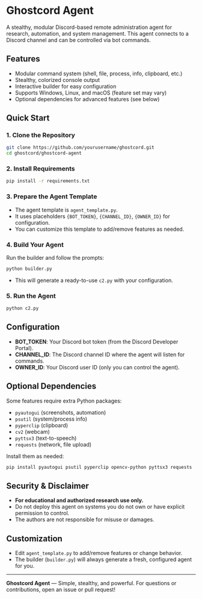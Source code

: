 # Ghostcord Agent

A stealthy, modular Discord-based remote administration agent for research, automation, and system management. This agent connects to a Discord channel and can be controlled via bot commands.

## Features
- Modular command system (shell, file, process, info, clipboard, etc.)
- Stealthy, colorized console output
- Interactive builder for easy configuration
- Supports Windows, Linux, and macOS (feature set may vary)
- Optional dependencies for advanced features (see below)

## Quick Start

### 1. Clone the Repository
```bash
git clone https://github.com/yourusername/ghostcord.git
cd ghostcord/ghostcord-agent
```

### 2. Install Requirements
```bash
pip install -r requirements.txt
```

### 3. Prepare the Agent Template
- The agent template is `agent_template.py`.
- It uses placeholders `{BOT_TOKEN}`, `{CHANNEL_ID}`, `{OWNER_ID}` for configuration.
- You can customize this template to add/remove features as needed.

### 4. Build Your Agent
Run the builder and follow the prompts:
```bash
python builder.py
```
- This will generate a ready-to-use `c2.py` with your configuration.

### 5. Run the Agent
```bash
python c2.py
```

## Configuration
- **BOT_TOKEN**: Your Discord bot token (from the Discord Developer Portal).
- **CHANNEL_ID**: The Discord channel ID where the agent will listen for commands.
- **OWNER_ID**: Your Discord user ID (only you can control the agent).

## Optional Dependencies
Some features require extra Python packages:
- `pyautogui` (screenshots, automation)
- `psutil` (system/process info)
- `pyperclip` (clipboard)
- `cv2` (webcam)
- `pyttsx3` (text-to-speech)
- `requests` (network, file upload)

Install them as needed:
```bash
pip install pyautogui psutil pyperclip opencv-python pyttsx3 requests
```

## Security & Disclaimer
- **For educational and authorized research use only.**
- Do not deploy this agent on systems you do not own or have explicit permission to control.
- The authors are not responsible for misuse or damages.

## Customization
- Edit `agent_template.py` to add/remove features or change behavior.
- The builder (`builder.py`) will always generate a fresh, configured agent for you.

---

**Ghostcord Agent** — Simple, stealthy, and powerful. For questions or contributions, open an issue or pull request! 